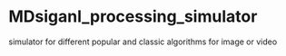 # MDsiganl_processing_simulator
simulator for different popular and classic algorithms for image or video
